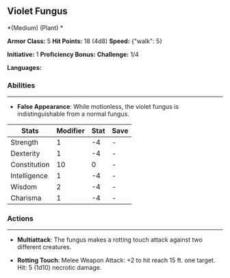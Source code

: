 ## Violet Fungus
*(Medium) (Plant) *

**Armor Class:** 5
**Hit Points:** 18 (4d8)
**Speed:** {"walk": 5}

**Initiative:** 1
**Proficiency Bonus:**
**Challenge:** 1/4

**Languages:** 

### Abilities
 --- 
- **False Appearance**: While motionless, the violet fungus is indistinguishable from a normal fungus.



| Stats | Modifier | Stat | Save
| ---- | ---- | ---- | ---- |
| Strength | 1 | -4 | - |
| Dexterity | 1 | -4 | - |
| Constitution | 10 | 0 | - |
| Intelligence | 1 | -4 | - |
| Wisdom | 2 | -4 | - |
| Charisma | 1 | -4 | - |

### Actions
 --- 
- **Multiattack**: The fungus makes a rotting touch attack against two different creatures.

- **Rotting Touch**: Melee Weapon Attack: +2 to hit  reach 15 ft.  one target. Hit: 5 (1d10) necrotic damage.

